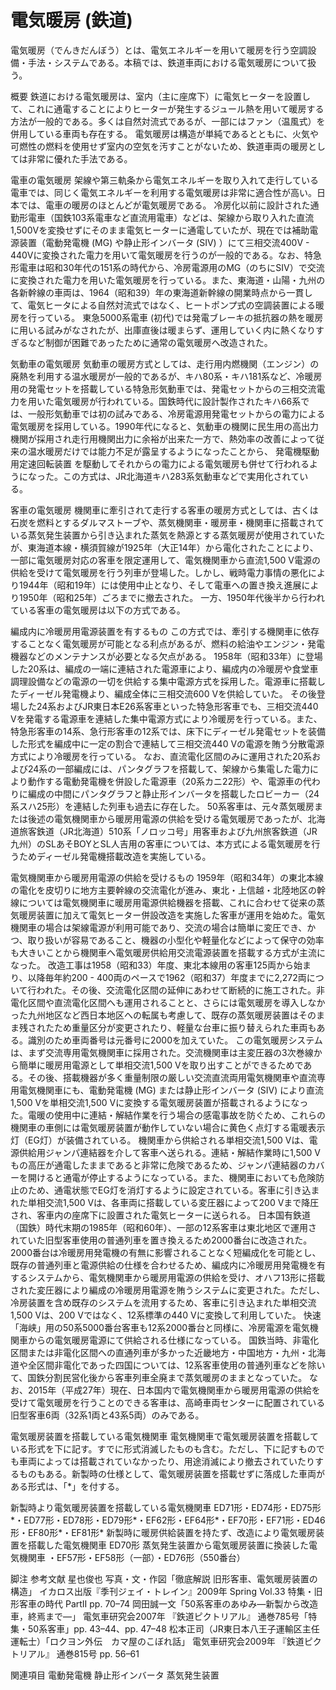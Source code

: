 # 電気暖房 (鉄道)

電気暖房（でんきだんぼう）とは、電気エネルギーを用いて暖房を行う空調設備・手法・システムである。本稿では、鉄道車両における電気暖房について扱う。

概要
鉄道における電気暖房は、室内（主に座席下）に電気ヒーターを設置して、これに通電することによりヒーターが発生するジュール熱を用いて暖房する方法が一般的である。多くは自然対流式であるが、一部にはファン（温風式）を併用している車両も存在する。
電気暖房は構造が単純であるとともに、火気や可燃性の燃料を使用せず室内の空気を汚すことがないため、鉄道車両の暖房としては非常に優れた手法である。

電車の電気暖房
架線や第三軌条から電気エネルギーを取り入れて走行している電車では、同じく電気エネルギーを利用する電気暖房は非常に適合性が高い。日本では、電車の暖房のほとんどが電気暖房である。
冷房化以前に設計された通勤形電車（国鉄103系電車など直流用電車）などは、架線から取り入れた直流1,500Vを変換せずにそのまま電気ヒーターに通電していたが、現在では補助電源装置（電動発電機 (MG) や静止形インバータ (SIV) ）にて三相交流400V - 440Vに変換された電力を用いて電気暖房を行うのが一般的である。なお、特急形電車は昭和30年代の151系の時代から、冷房電源用のMG（のちにSIV）で交流に変換された電力を用いた電気暖房を行っている。また、東海道・山陽・九州の各新幹線の車両は、1964（昭和39）年の東海道新幹線の開業時点から一貫して、電気ヒータによる自然対流式ではなく、ヒートポンプ式の空調装置による暖房を行っている。
東急5000系電車 (初代)では発電ブレーキの抵抗器の熱を暖房に用いる試みがなされたが、出庫直後は暖まらず、運用していく内に熱くなりすぎるなど制御が困難であったために通常の電気暖房へ改造された。

気動車の電気暖房
気動車の暖房方式としては、走行用内燃機関（エンジン）の廃熱を利用する温水暖房が一般的であるが、キハ80系・キハ181系など、冷暖房用の発電セットを搭載している特急形気動車では、発電セットからの三相交流電力を用いた電気暖房が行われている。国鉄時代に設計製作されたキハ66系では、一般形気動車では初の試みである、冷房電源用発電セットからの電力による電気暖房を採用している。1990年代になると、気動車の機関に民生用の高出力機関が採用され走行用機関出力に余裕が出来た一方で、熱効率の改善によって従来の温水暖房だけでは能力不足が露呈するようになったことから、
発電機駆動用定速回転装置
を駆動してそれからの電力による電気暖房も併せて行われるようになった。この方式は、JR北海道キハ283系気動車などで実用化されている。

客車の電気暖房
機関車に牽引されて走行する客車の暖房方式としては、古くは石炭を燃料とするダルマストーブや、蒸気機関車・暖房車・機関車に搭載されている蒸気発生装置から引き込まれた蒸気を熱源とする蒸気暖房が使用されていたが、東海道本線・横須賀線が1925年（大正14年）から電化されたことにより、一部に電気暖房対応の客車を限定運用して、電気機関車から直流1,500 V電源の供給を受けて電気暖房を行う列車が登場した。しかし、戦時電力事情の悪化により1944年（昭和19年）には使用中止となり、そして電車への置き換え進展により1950年（昭和25年）ごろまでに撤去された。
一方、1950年代後半から行われている客車の電気暖房は以下の方式である。

編成内に冷暖房用電源装置を有するもの
この方式では、牽引する機関車に依存することなく電気暖房が可能となる利点があるが、燃料の給油やエンジン・発電機器などのメンテナンスが必要となる欠点がある。
1958年（昭和33年）に登場した20系は、編成の一端に連結された電源車により、編成内の冷暖房や食堂車調理設備などの電源の一切を供給する集中電源方式を採用した。電源車に搭載したディーゼル発電機より、編成全体に三相交流600 Vを供給していた。
その後登場した24系およびJR東日本E26系客車といった特急形客車でも、三相交流440 Vを発電する電源車を連結した集中電源方式により冷暖房を行っている。また、特急形客車の14系、急行形客車の12系では、床下にディーゼル発電セットを装備した形式を編成中に一定の割合で連結して三相交流440 Vの電源を賄う分散電源方式により冷暖房を行っている。
なお、直流電化区間のみに運用された20系および24系の一部編成には、パンタグラフを搭載して、架線から集電した電力により動作する電動発電機を併設した電源車（20系カニ22形）や、電源車の代わりに編成の中間にパンタグラフと静止形インバータを搭載したロビーカー（24系スハ25形）を連結した列車も過去に存在した。
50系客車は、元々蒸気暖房または後述の電気機関車から暖房用電源の供給を受ける電気暖房であったが、北海道旅客鉄道（JR北海道）510系「ノロッコ号」用客車および九州旅客鉄道（JR九州）のSLあそBOYとSL人吉用の客車については、本方式による電気暖房を行うためディーゼル発電機搭載改造を実施している。

電気機関車から暖房用電源の供給を受けるもの
1959年（昭和34年）の東北本線の電化を皮切りに地方主要幹線の交流電化が進み、東北・上信越・北陸地区の幹線については電気機関車に暖房用電源供給機器を搭載、これに合わせて従来の蒸気暖房装置に加えて電気ヒーター併設改造を実施した客車が運用を始めた。電気機関車の場合は架線電源が利用可能であり、交流の場合は簡単に変圧でき、かつ、取り扱いが容易であること、機器の小型化や軽量化などによって保守の効率も大きいことから機関車へ電気暖房供給用交流電源装置を搭載する方式が主流になった。
改造工事は1958（昭和33）年度、東北本線用の客車125両から始まり、以降毎年約200 - 400両のペースで1962（昭和37）年度までに2,272両について行われた。その後、交流電化区間の延伸にあわせて断続的に施工された。非電化区間や直流電化区間へも運用されることと、さらには電気暖房を導入しなかった九州地区など西日本地区への転属も考慮して、既存の蒸気暖房装置はそのまま残されたため重量区分が変更されたり、軽量な台車に振り替えられた車両もある。識別のため車両番号は元番号に2000を加えていた。
この電気暖房システムは、まず交流専用電気機関車に採用された。交流機関車は主変圧器の3次巻線から簡単に暖房用電源として単相交流1,500 Vを取り出すことができるためである。その後、搭載機器が多く重量制限の厳しい交流直流両用電気機関車や直流専用電気機関車にも、電動発電機 (MG) または静止形インバータ (SIV) により直流1,500 Vを単相交流1,500 Vに変換する電気暖房装置が搭載されるようになった。電暖の使用中に連結・解結作業を行う場合の感電事故を防ぐため、これらの機関車の車側には電気暖房装置が動作していない場合に黄色く点灯する電暖表示灯（EG灯）が装備されている。
機関車から供給される単相交流1,500 Vは、電源供給用ジャンパ連結器を介して客車へ送られる。連結・解結作業時に1,500 Vもの高圧が通電したままであると非常に危険であるため、ジャンパ連結器のカバーを開けると通電が停止するようになっている。また、機関車においても危険防止のため、通電状態でEG灯を消灯するように設定されている。客車に引き込まれた単相交流1,500 Vは、各車両に搭載している変圧器によって200 Vまで降圧され、客車内の座席下に設置された電気ヒーターに送られる。
日本国有鉄道（国鉄）時代末期の1985年（昭和60年）、一部の12系客車は東北地区で運用されていた旧型客車使用の普通列車を置き換えるため2000番台に改造された。2000番台は冷暖房用発電機の有無に影響されることなく短編成化を可能とし、既存の普通列車と電源供給の仕様を合わせるため、編成内に冷暖房用発電機を有するシステムから、電気機関車から暖房用電源の供給を受け、オハフ13形に搭載された変圧器により編成の冷暖房用電源を賄うシステムに変更された。ただし、冷房装置を含め既存のシステムを流用するため、客車に引き込まれた単相交流1,500 Vは、200 Vではなく、12系標準の440 Vに変換して利用していた。
快速「海峡」用の50系5000番台客車も12系2000番台と同様に、冷房電源を電気機関車からの電気暖房電源にて供給される仕様になっている。
国鉄当時、非電化区間または非電化区間への直通列車が多かった近畿地方・中国地方・九州・北海道や全区間非電化であった四国については、12系客車使用の普通列車などを除いて、国鉄分割民営化後から客車列車全廃まで蒸気暖房のままとなっていた。
なお、2015年（平成27年）現在、日本国内で電気機関車から暖房用電源の供給を受けて電気暖房を行うことのできる客車は、高崎車両センターに配置されている旧型客車6両（32系1両と43系5両）のみである。

電気暖房装置を搭載している電気機関車
電気機関車で電気暖房装置を搭載している形式を下に記す。すでに形式消滅したものも含む。ただし、下に記すものでも車両によっては搭載されていなかったり、用途消滅により撤去されていたりするものもある。新製時の仕様として、電気暖房装置を搭載せずに落成した車両がある形式は、「*」を付する。

新製時より電気暖房装置を搭載している電気機関車
ED71形・ED74形・ED75形*・ED77形・ED78形・ED79形*・EF62形・EF64形*・EF70形・EF71形・ED46形・EF80形*・EF81形*
新製時に暖房供給装置を持たず、改造により電気暖房装置を搭載した電気機関車
ED70形
蒸気発生装置から電気暖房装置に換装した電気機関車
・EF57形・EF58形（一部）・ED76形（550番台）

脚注
参考文献
星也俊也 写真・文・作図「徹底解説 旧形客車、電気暖房装置の構造」
イカロス出版『季刊ジェイ・トレイン』2009年 Spring Vol.33 特集・旧形客車の時代 PartII pp. 70–74
岡田誠一文「50系客車のあゆみ—新製から改造車，終焉まで—」
電気車研究会2007年 『鉄道ピクトリアル』 通巻785号「特集・50系客車」pp. 43–44、pp. 47–48
松本正司（JR東日本八王子運輸区主任運転士）「ロクヨン外伝　カマ屋のこぼれ話」
電気車研究会2009年 『鉄道ピクトリアル』 通巻815号 pp. 56–61

関連項目
電動発電機
静止形インバータ
蒸気発生装置